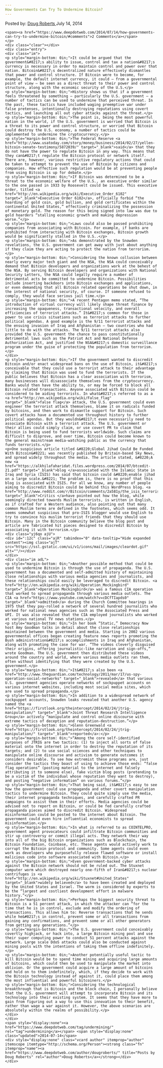 ```yaml
---
How Governments Can Try To Undermine Bitcoin?
---
```

<article class="post-listing post-6448 post type-post status-publish format-standard has-post-thumbnail hentry  tag-undermining">
    <div class="post-inner">
        <span>Posted by: <a href="https://www.deepdotweb.com/author/dougroberts/" title="">Doug Roberts </a></span>
    <span>July 14, 2014</span>
    
    <span><a href="https://www.deepdotweb.com/2014/07/14/how-governments-can-try-to-undermine-bitcoin/#comments">2 Comments</a></span>
    </p>
    <div class="clear"></div>
    <div class="entry">
    <div class="im">
    <p style="margin-bottom: 0in;">It could be argued that the government&#8217;s ability to issue, control and tax a nation&#8217;s currency is necessary in order to maintain control and power over that nation. Bitcoin&#8217;s decentralized nature effectively dismantles that power and control structure. If Bitcoin were to become, for example, the default internet currency, it could – from a governmental point of view – be seen as a direct threat to their power and control structure, along with the economic security of the U.S.</p>
    <p style="margin-bottom: 0in;">History shows us that if a government feels threatened by something – particularly the U.S. government – a number of tactics can be used to undermine that perceived threat. In the past, these tactics have included waging preemptive war under false pretenses, intentionally destroying reputations using covert tactics, and launching all out cyber attacks against the threat.</p>
    <p style="margin-bottom: 0in;">The point is, being the most powerful nation in the world, if the U.S. government is worried that Bitcoin is a threat to its power and control structure, or worried that Bitcoin could destroy the U.S. economy, a number of tactics could be implemented to undermine the cryptocurrency.</p>
    <p style="margin-bottom: 0in;">The Federal Reserve <a href="http://www.usatoday.com/story/money/business/2014/02/27/yellen-bitcoin-senate-testimony/5872039/" target="_blank">said</a> that they do not have the power to regulate Bitcoin in any way. This means that they can&#8217;t regulate the Bitcoin protocol or network itself. There are, however, various restrictive regulatory actions that could be taken to attempt to prevent the use of Bitcoin by citizens and companies. How effective such regulation would be at preventing people from using Bitcoin is up for debate.</p>
    <p style="margin-bottom: 0in;">If Bitcoin was determined to be a threat to the economic welfare of the U.S., an executive order similar to the one passed in 1933 by Roosevelt could be issued. This executive order, titled <a href="http://en.wikipedia.org/wiki/Executive_Order_6102" target="_blank">Executive Order 6102</a>, officially forbid “the hoarding of gold coin, gold bullion, and gold certificates within the continental United States,” effectively criminalizing the possession of monetary gold. The reason for this being signed into law was due to gold hoarders “stalling economic growth and making depression worse.”</p>
    <p style="margin-bottom: 0in;">Laws could also be passed prohibiting companies from associating with Bitcoin. For example, if banks are prohibited from interacting with Bitcoin exchanges, Bitcoin growth would be significantly stalled in the U.S..</p>
    <p style="margin-bottom: 0in;">As demonstrated by the Snowden revelations, the U.S. government can get away with just about anything if they claim they are acting to protect the nation from terrorism.</p>
    <p style="margin-bottom: 0in;">Considering the known collusion between nearly every major tech giant and the NSA, the NSA could conceivably demand that Bitcoin developers and organizations work at the behest of the NSA. By serving Bitcoin developers and organizations with National Security Letters, the NSA could legally require a number of detrimental acts be committed to undermine Bitcoin. Possibilities include inserting backdoors into Bitcoin exchanges and applications, or even demanding that all Bitcoin related operations be shut down, in the interest of national security, of course. If someone refused to comply, they would face serious jail time.</p>
    <p style="margin-bottom: 0in;">A recent Pentagon memo stated, “The introduction of virtual currency will likely shape threat finance by increasing the opaqueness, transactional velocity, and overall efficiencies of terrorist attacks.” It&#8217;s common for those in power to use crisis situations such as terrorist attacks to further political agendas. A good example is the 9/11 terrorist attacks and the ensuing invasion of Iraq and Afghanistan – two countries who had little to do with the attacks. The 9/11 terrorist attacks also provided the U.S. government the chance to pass constitutionally detrimental laws such as the Patriot Act and National Defense Authorization Act, and justified the NSA&#8217;s domestic surveillance program under the guise of protecting the population from terrorism.</p>
    </div>
    <p style="margin-bottom: 0in;">If the government wanted to discredit Bitcoin and/or enact widespread bans on the use of Bitcoin, it&#8217;s conceivable that they could use a terrorist attack to their advantage by claiming that Bitcoin was used to fund the terrorists. If the public believes that Bitcoin has a clear association with terrorism, many businesses will disassociate themselves from the cryptocurrency. Banks would then have the ability to, or may be forced to block all Bitcoin related transactions. Anyone associated with Bitcoin could be considered to be aiding terrorists. In what&#8217;s referred to as a <a href="http://en.wikipedia.org/wiki/False_flag" target="_blank">false flag</a> attack, the U.S. government could even engineer the terrorist attack themselves, blame it on radicals funded by bitcoins, and then work to dismantle support for Bitcoin. Such covert attacks have a documented use throughout history to further political agendas. But they wouldn&#8217;t even necessarily need to associate Bitcoin with a terrorist attack. The U.S. government or their allies could simply claim, or use covert PR to claim that Bitcoin is being used to fund terrorists worldwide. Such claims are difficult to disprove, and over time, Bitcoin could become known to the general mainstream media-watching public as the currency that funds terrorists.</p>
    <p>One suspicious article titled &#8220;Global Jihad Could Be Funded With Bitcoin&#8221; was recently published by Britain-based Sky News, and spread widely throughout the media. The article stated, &#8220;A new <a href="https://alkhilafaharidat.files.wordpress.com/2014/07/btcedit-21.pdf" target="_blank">blog </a>associated with the Islamic State in Iraq and Syria (ISIS) has said that bitcoin could &#8220;enable jihad on a large scale.&#8221; The problem is, there is no proof that this blog is associated with ISIS. For all we know, any number of people aiming to discredit Bitcoin could be behind this WordPress blog. <a href="http://www.reddit.com/r/Bitcoin/comments/2a581y/the_isis_terrorist_bitcoin_piece_is_phony/" target="_blank">Critics </a>have pointed out how the blog, while seemingly directed towards Muslim terrorists, is written in English, as if crafted for a Western audience, also pointing out that many common Muslim terms are defined in the footnotes, which seems odd. It seems somewhat suspicious that pro-ISIS blogger would use English to try to convince his muslim terrorist friends that they should use Bitcoin. Many in the Bitcoin community believe the blog post and article are fabricated hit pieces designed to discredit Bitcoin by associating it with terrorism.</p>
    <div class="yj6qo ajU">
    <div id=":12c" class="ajR" tabindex="0" data-tooltip="Hide expanded content"><img class="ajT" src="https://ssl.gstatic.com/ui/v1/icons/mail/images/cleardot.gif" alt=""/></div>
    </div>
    <div class="im adL">
    <p style="margin-bottom: 0in;">Another possible method that could be used to undermine Bitcoin is through the use of propaganda. The U.S. government has a documented and self-admitted history of maintaining close relationships with various media agencies and journalists, and these relationships could easily be leveraged to discredit Bitcoin. <a href="http://en.wikipedia.org/wiki/Operation_Mockingbird" target="_blank">Operation Mockingbird</a> was a famous CIA operation that worked to spread propaganda through various media outlets. The CIA <a href="https://www.youtube.com/watch?v=cDCfTIapds0" target="_blank">admitted</a> during the Church Committee hearings in 1975 that they pay-rolled a network of several hundred journalists who worked for national news agencies such as the Associated Press and UPI. It was also revealed that the CIA employed journalists who worked at various national TV news stations.</p>
    <p style="margin-bottom: 0in;">In her book “Static,” Democracy Now host Amy Goodman talks in detail about the close relationships maintained between the government and media. Starting in 2002 various governmental offices began creating feature news reports promoting the Bush administration&#8217;s accomplishments in Iraq and Afghanistan, along with promoting the case for war. “The videos cleverly disguised their origins, offering journalistic-like narration and sign-offs,” wrote Goodman. The U.S. government then distributed these videos around the country and world, where various media outlets ran them, often without identifying that they were created by the U.S. government.</p>
    <p style="margin-bottom: 0in;">It&#8217;s also been <a href="http://www.theguardian.com/technology/2011/mar/17/us-spy-operation-social-networks" target="_blank">revealed</a> that various U.S. government agencies operate networks of sockpuppet accounts on various internet websites, including most social media sites, which are used to spread propaganda.</p>
    <p style="margin-bottom: 0in;">In addition to a widespread network of sockpuppet accounts, Snowden leaks revealed that another U.S. agency named the <a href="https://firstlook.org/theintercept/2014/02/24/jtrig-manipulation/" target="_blank">Joint Threat Research Intelligence Group</a> actively “manipulate and control online discourse with extreme tactics of deception and reputation-destruction.”</p>
    <p style="margin-bottom: 0in;">Glenn Greenwald <a href="https://firstlook.org/theintercept/2014/02/24/jtrig-manipulation/" target="_blank">reported</a>:</p>
    <p style="margin-bottom: 0in;">“Among the core self-identified purposes of JTRIG are two tactics: (1) to inject all sorts of false material onto the internet in order to destroy the reputation of its targets; and (2) to use social sciences and other techniques to manipulate online discourse and activism to generate outcomes it considers desirable. To see how extremist these programs are, just consider the tactics they boast of using to achieve those ends: “false flag operations” (posting material to the internet and falsely attributing it to someone else), fake victim blog posts (pretending to be a victim of the individual whose reputation they want to destroy), and posting “negative information” on various forums.”</p>
    <p style="margin-bottom: 0in;">That being said, it&#8217;s easy to see how the government could use propaganda and other covert manipulation tactics to undermine Bitcoin. They could quite simply use the media, their internet propaganda techniques, and carefully crafted PR campaigns to assist them in their efforts. Media agencies could be advised not to report on Bitcoin, or could be fed carefully crafted propaganda pieces aimed to discredit Bitcoin. Widespread misinformation could be posted to the internet about Bitcoin. The government could even hire influential economists to spread misinformation.</p>
    <p style="margin-bottom: 0in;">In what is referred to as COINTELPRO, government agent provocateurs could infiltrate Bitcoin communities and stir up controversy or commit illegal acts. They network their way into all of the big Bitcoin organizations such as Blockchain, the Bitcoin Foundation, Coinbase, etc. These agents would actively work to corrupt the Bitcoin protocol and community. Some agents could even work as developers who purposefully release flawed software or install malicious code into software associated with Bitcoin.</p>
    <p style="margin-bottom: 0in;">Even government-backed cyber attacks against the Bitcoin network should not be ruled out. The Stuxnet computer worm which destroyed nearly one-fifth of Iran&#8217;s nuclear centrifuges is <a href="http://en.wikipedia.org/wiki/Stuxnet#United_States" target="_blank">widely believed</a> to have been created and deployed by the United States and Israel. The worm is considered by experts to be the “largest and costliest development effort in malware history.”</p>
    <p style="margin-bottom: 0in;">Perhaps the biggest security threat to Bitcoin is a 51 percent attack, in which the attacker can “for the time that he is in control, exclude and modify the ordering of transactions. This allows him to: Reverse transactions that he sends while he&#8217;s in control, prevent some or all transactions from gaining any confirmations, and prevent some or all other generators from getting any generations.”</p>
    <p style="margin-bottom: 0in;">The U.S. government could conceivably covertly highjack, or hack into, a large Bitcoin mining pool and use their super computing power to conduct 51 percent attacks against the network. Large scale DdoS attacks could also be conducted against mining pools with the intentions of taking them offline indefinitely.</p>
    <p style="margin-bottom: 0in;">Another potentially useful tactic to kill Bitcoin would be to spend time mining and acquiring large amounts of bitcoins, which could then be used to manipulate the market into oblivion. Or the government could acquire a large amount of bitcoins and hold on to them indefinitely, which, if they decide to work with the Bitcoin technology instead of against it, could place them among the most influential and powerful bitcoiners.</p>
    <p style="margin-bottom: 0in;">Considering the technological breakthrough that is Bitcoin and the block chain, I personally believe that the U.S. government will attempt to incorporate Bitcoin and its technology into their existing system. It seems that they have more to gain from figuring out a way to use this innovation to their benefit, rather than wage a war against it. However, the above scenarios are absolutely within the realms of possibility.</p>
    </div>
    </div>
    <span style="display:none"><a href="https://www.deepdotweb.com/tag/undermining/" rel="tag">undermining</a></span> <span style="display:none" class="updated">2014-07-14</span>
    <div style="display:none" class="vcard author" itemprop="author" itemscope itemtype="http://schema.org/Person"><strong class="fn" itemprop="name"><a href="https://www.deepdotweb.com/author/dougroberts/" title="Posts by Doug Roberts" rel="author">Doug Roberts</a></strong></div>
    </div>
</article>

